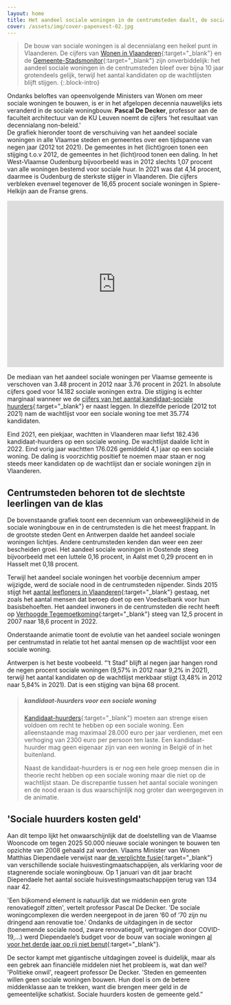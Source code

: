 ```yaml
---
layout: home
title: Het aandeel sociale woningen in de centrumsteden daalt, de sociale nood explodeert.
cover: /assets/img/cover-papenvest-02.jpg
---
```



> De bouw van sociale woningen is al decennialang een heikel punt in Vlaanderen. De cijfers van [Wonen in Vlaanderen](https://www.vlaanderen.be/sociaal-woonbeleid/cijfers/kandidaat-huurders-en-kopers){:target="_blank"} en de [Gemeente-Stadsmonitor](https://gemeente-stadsmonitor.vlaanderen.be/indicators/sociale-woningen-regionale-spreiding){:target="_blank"} zijn onverbiddelijk: het aandeel sociale woningen in de centrumsteden bleef over bijna 10 jaar grotendeels gelijk, terwijl het aantal kandidaten op de wachtlijsten blijft stijgen. 
{:.block-intro}

Ondanks beloftes van opeenvolgende Ministers van Wonen om meer sociale woningen te bouwen, is er in het afgelopen decennia nauwelijks iets veranderd in de sociale woningbouw. **Pascal De Decker**, professor aan de faculteit architectuur van de KU Leuven noemt de cijfers 'het resultaat van decennialang non-beleid.'  
De grafiek hieronder toont de verschuiving van het aandeel sociale woningen in alle Vlaamse steden en gemeentes over een tijdspanne van negen jaar (2012 tot 2021). De gemeentes in het (licht)groen tonen een stijging t.o.v 2012, de gemeentes in het (licht)rood tonen een daling.
In het West-Vlaamse Oudenburg bijvoorbeeld was in 2012 slechts 1,07 procent van alle woningen bestemd voor sociale huur. In 2021 was dat 4,14 procent, daarmee is Oudenburg de sterkste stijger in Vlaanderen. Die cijfers verbleken evenwel tegenover de 16,65 procent sociale woningen in Spiere-Helkijn aan de Franse grens.



<!-- datawrapper embedding via responsive iframe -->
<div class="embed-wrap">
<iframe title="verschuiving percentage sociale woningen (2012 - 2022)" aria-label="Map" id="datawrapper-chart-1oSsE" src="https://datawrapper.dwcdn.net/1oSsE/1/" scrolling="no" frameborder="0" style="width: 0; min-width: 100% !important; border: none;" height="386" data-external="1"></iframe><script type="text/javascript">!function(){"use strict";window.addEventListener("message",(function(a){if(void 0!==a.data["datawrapper-height"]){var e=document.querySelectorAll("iframe");for(var t in a.data["datawrapper-height"])for(var r=0;r<e.length;r++)if(e[r].contentWindow===a.source){var i=a.data["datawrapper-height"][t]+"px";e[r].style.height=i}}}))}();</script> 
</div>

De mediaan van het aandeel sociale woningen per Vlaamse gemeente is verschoven van 3.48 procent in 2012 naar 3.76 procent in 2021. In absolute cijfers goed voor 14.182 sociale woningen extra. Die stijging is echter marginaal wanneer we de [cijfers van het aantal kandidaat-sociale huurders](https://www.vlaanderen.be/sociaal-woonbeleid/cijfers/kandidaat-huurders-en-kopers){:target="_blank"} er naast leggen. In diezelfde periode (2012 tot 2021) nam de wachtlijst voor een sociale woning toe met 35.774 kandidaten.


Eind 2021, een piekjaar,  wachtten in Vlaanderen maar liefst 182.436 kandidaat-huurders op een sociale woning. De wachtlijst daalde licht in 2022. Eind vorig jaar wachtten 176.026 gemiddeld 4,1 jaar op een sociale woning. De daling is voorzichtig positief te noemen maar staan er nog steeds meer kandidaten op de wachtlijst dan er sociale woningen zijn in Vlaanderen. 

## Centrumsteden behoren tot de slechtste leerlingen van de klas

De bovenstaande grafiek toont een decennium van onbeweeglijkheid in de sociale woningbouw en in de centrumsteden is die het meest frappant. In de grootste steden Gent en Antwerpen daalde het aandeel sociale woningen lichtjes. Andere centrumsteden kenden dan weer een zeer bescheiden groei. Het aandeel sociale woningen in Oostende steeg bijvoorbeeld met een luttele 0,16 procent, in Aalst met 0,29 procent en in Hasselt met 0,18 procent. 

Terwijl het aandeel sociale woningen het voorbije decennium amper wijzigde, werd de sociale nood in de centrumsteden nijpender. Sinds 2015 stijgt het [aantal leefloners in Vlaanderen](https://www.vlaanderen.be/sociaal-woonbeleid/cijfers/kandidaat-huurders-en-kopers){:target="_blank"} gestaag, net zoals het aantal mensen dat beroep doet op een Voedselbank voor hun basisbehoeften. Het aandeel inwoners in de centrumsteden die recht heeft op [Verhoogde Tegemoetkoming](https://gemeente-stadsmonitor.vlaanderen.be/indicators/personen-met-verhoogde-tegemoetkoming-ziekteverzekering){:target="_blank"} steeg van 12,5 procent in 2007 naar 18,6 procent in 2022.

Onderstaande animatie toont de evolutie van het aandeel sociale woningen per centrumstad in relatie tot het aantal mensen op de wachtlijst voor een sociale woning. 


<!-- flourish embedded animatie -->
<div class="embed-wrap flourish-embed flourish-scatter" data-src="visualisation/14700639"><script src="https://public.flourish.studio/resources/embed.js"></script></div>


Antwerpen is het beste voobeeld. “‘t Stad” blijft al negen jaar hangen rond de negen procent sociale woningen (9,57% in 2012 naar 9,2% in 2021), terwijl het aantal kandidaten op de wachtlijst merkbaar stijgt (3,48% in 2012 naar 5,84% in 2021). Dat is een stijging van bijna 68 procent.


> ##### kandidaat-huurders voor een sociale woning
> 
>[Kandidaat-huurders](https://www.vlaanderen.be/een-sociale-woning-huren-bij-een-woonmaatschappij/voorwaarden-voor-een-sociale-woning){:target="_blank"} moeten aan strenge eisen voldoen om recht te hebben op een sociale woning. Een alleenstaande mag maximaal 28.000 euro per jaar verdienen, met een verhoging van 2300 euro per persoon ten laste. Een kandidaat-huurder mag geen eigenaar zijn van een woning in België of in het buitenland. 
> 
> Naast de kandidaat-huurders is er nog een hele groep mensen die in theorie recht hebben op een sociale woning maar die niet op de wachtlijst staan. De discrepantie tussen het aantal sociale woningen en de nood eraan is dus waarschijnlijk nog groter dan weergegeven in de animatie.

## 'Sociale huurders kosten geld' 

Aan dit tempo lijkt het onwaarschijnlijk dat de doelstelling van de Vlaamse Wooncode om tegen 2025 50.000 nieuwe sociale woningen te bouwen ten opzichte van 2008 gehaald zal worden. Vlaams Minister van Wonen Matthias Diependaele verwijst naar [de verplichte fusie](https://www.tijd.be/politiek-economie/belgie/vlaanderen/vlaanderen-snoeit-in-aanbieders-sociale-woningen/10364652.html){:target="_blank"} van verschillende sociale huisvestingmaatschappijen, als verklaring voor de stagnerende sociale woningbouw. Op 1 januari van dit jaar bracht Diependaele het aantal sociale huisvestingsmaatschappijen terug van 134 naar 42.

'Een bijkomend element is natuurlijk dat we middenin een grote renovatiegolf zitten', vertelt professor Pascal De Decker. 'De sociale woningcomplexen die werden neergepoot in de jaren ‘60 of ‘70 zijn nu dringend aan renovatie toe.' Ondanks de uitdagingen in de sector (toenemende sociale nood, zware renovatiegolf, vertragingen door COVID-19,...) werd Diependaele’s budget voor de bouw van sociale woningen [al voor het derde jaar op rij niet benut](https://www.vrt.be/vrtnws/nl/2023/05/23/al-voor-het-derde-jaar-op-rij-budget-voor-sociale-woningen-niet/){:target="_blank"}. 

De sector kampt met gigantische uitdagingen zoveel is duidelijk, maar als een gebrek aan financiële middelen niet het probleem is, wat dan wel? 'Politieke onwil', reageert professor De Decker. 'Steden en gemeenten willen geen sociale woningen bouwen. Hun doel is om de betere middenklasse aan te trekken, want die brengen meer geld in de gemeentelijke schatkist. Sociale huurders kosten de gemeente geld.”

